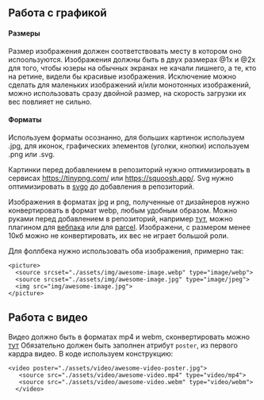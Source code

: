 ## Работа с графикой
#### Размеры
Размер изображения должен соответствовать месту в котором оно испоользуются.
Изображения должны быть в двух размерах @1x и @2x для того,
чтобы юзеры на обычных экранах не качали лишнего, а те, кто на ретине,
видели бы красивые изображения.
Исключение можно сделать для маленьких изображений и/или монотонных изображений,
можно использовать сразу двойной размер,
на скорость загрузки их вес повлияет не сильно.

#### Форматы
Используем форматы осознанно, для больших картинок используем .jpg,
для иконок, графических элементов (уголки, кнопки) используем .png или .svg.

Картинки перед добавлением в репозиторий нужно оптимизировать в сервисах https://tinypng.com/ или https://squoosh.app/.
Svg нужно оптимизировать в [svgo](https://jakearchibald.github.io/svgomg/) до добавления в репозиторий.

Изображения в форматах jpg и png, полученные от дизайнеров нужно конвертировать в формат webp, любым удобным образом.
Можно руками перед добавлением в репозиторий, например [тут](https://image.online-convert.com/ru/convert-to-webp),
можно плагином для [вебпака](https://www.npmjs.com/package/imagemin-webp-webpack-plugin) или для [parcel](https://github.com/DeMoorJasper/parcel-plugin-imagemin).
Изображени, с размером менее 10кб можно не конвертировать, их вес не играет большой роли.

Для фоллбека нужно использовать оба изображения, примерно так:
```
<picture>
  <source srcset="./assets/img/awesome-image.webp" type="image/webp">
  <source srcset="./assets/img/awesome-image.jpg" type="image/jpeg">
  <img src="img/awesome-image.jpg">
</picture>
```

## Работа с видео
Видео должно быть в форматах mp4 и webm, сконвертировать можно [тут](https://video.online-convert.com/ru/convert-to-webm)
Обязательно должен быть заполнен атрибут `poster`, из первого кардра видео.
В коде используем конструкцию:
```
<video poster="./assets/video/awesome-video-poster.jpg">
   <source src="./assets/video/awesome-video.mp4" type="video/mp4">
   <source src="./assets/video/awesome-video.webm" type="video/webm">
  </video>
```
